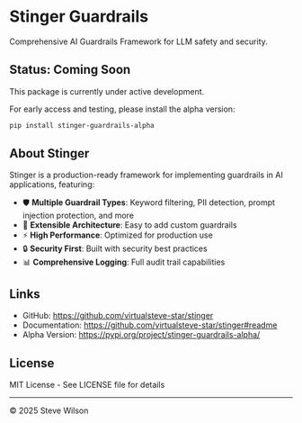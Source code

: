 # Stinger Guardrails

Comprehensive AI Guardrails Framework for LLM safety and security.

## Status: Coming Soon

This package is currently under active development. 

For early access and testing, please install the alpha version:

```bash
pip install stinger-guardrails-alpha
```

## About Stinger

Stinger is a production-ready framework for implementing guardrails in AI applications, featuring:

- 🛡️ **Multiple Guardrail Types**: Keyword filtering, PII detection, prompt injection protection, and more
- 🔧 **Extensible Architecture**: Easy to add custom guardrails
- ⚡ **High Performance**: Optimized for production use
- 🔒 **Security First**: Built with security best practices
- 📊 **Comprehensive Logging**: Full audit trail capabilities

## Links

- GitHub: https://github.com/virtualsteve-star/stinger
- Documentation: https://github.com/virtualsteve-star/stinger#readme
- Alpha Version: https://pypi.org/project/stinger-guardrails-alpha/

## License

MIT License - See LICENSE file for details

---

© 2025 Steve Wilson